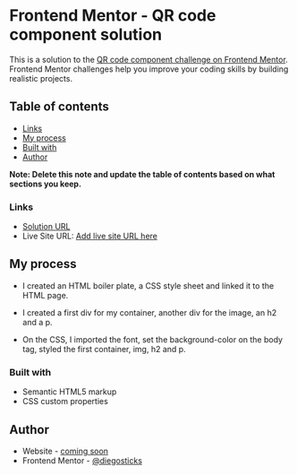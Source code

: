 # Frontend Mentor - QR code component solution

This is a solution to the [QR code component challenge on Frontend Mentor](https://www.frontendmentor.io/challenges/qr-code-component-iux_sIO_H). Frontend Mentor challenges help you improve your coding skills by building realistic projects. 

## Table of contents

- [Links](#links)
- [My process](#my-process)
- [Built with](#built-with)
- [Author](#author)

**Note: Delete this note and update the table of contents based on what sections you keep.**

### Links

- [Solution URL](https://github.com/diegosticks/qr-code-component)
- Live Site URL: [Add live site URL here](https://chijiokeqr-code.netlify.app/)

## My process
-  I created an HTML boiler plate, a CSS style sheet and linked it to the HTML page.

- I created a first div for my container, another div for the image, an h2 and a p.

- On the CSS, I imported the font, set the background-color on the body tag, styled the first container, img, h2 and p.

### Built with

- Semantic HTML5 markup
- CSS custom properties

## Author

- Website - [coming soon](https://www.your-site.com)
- Frontend Mentor - [@diegosticks](https://www.frontendmentor.io/profile/diegosticks)